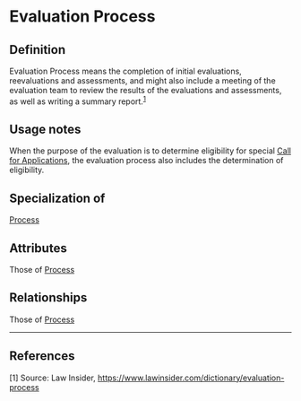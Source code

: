 # Evaluation Process

## Definition
Evaluation Process means the completion of initial evaluations, reevaluations and assessments, and might also include a meeting of the evaluation team to review the results of the evaluations and assessments, as well as writing a summary report.<sup>[1](#fn1)</sup> 

## Usage notes
When the purpose of the evaluation is to determine eligibility for special [Call for Applications](../entities/Call_for_Applications.md), the evaluation process also includes the determination of eligibility.

## Specialization of
[Process](../entities/Process.md)

## Attributes
Those of [Process](../entities/Process.md#attributes)

## Relationships
Those of [Process](../entities/Process.md#relationships)

---

## References
<a name="fn1">\[1\]</a> Source: Law Insider, https://www.lawinsider.com/dictionary/evaluation-process